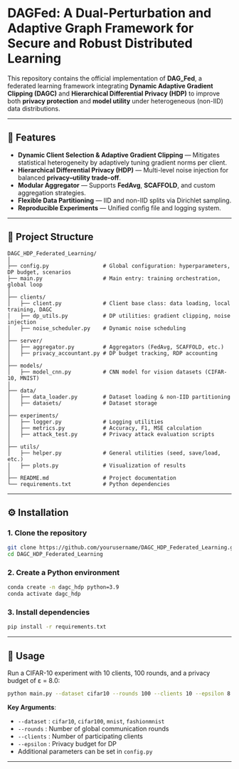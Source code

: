 # **DAGFed: A Dual-Perturbation and Adaptive Graph Framework for Secure and Robust Distributed Learning**

This repository contains the official implementation of **DAG_Fed**, a federated learning framework integrating **Dynamic Adaptive Gradient Clipping (DAGC)** and **Hierarchical Differential Privacy (HDP)** to improve both **privacy protection** and **model utility** under heterogeneous (non-IID) data distributions.

---

## **📌 Features**

* **Dynamic Client Selection & Adaptive Gradient Clipping** — Mitigates statistical heterogeneity by adaptively tuning gradient norms per client.
* **Hierarchical Differential Privacy (HDP)** — Multi-level noise injection for balanced **privacy–utility trade-off**.
* **Modular Aggregator** — Supports **FedAvg**, **SCAFFOLD**, and custom aggregation strategies.
* **Flexible Data Partitioning** — IID and non-IID splits via Dirichlet sampling.
* **Reproducible Experiments** — Unified config file and logging system.

---

## **📂 Project Structure**

```
DAGC_HDP_Federated_Learning/
│
├── config.py                 # Global configuration: hyperparameters, DP budget, scenarios
├── main.py                   # Main entry: training orchestration, global loop
│
├── clients/
│   ├── client.py             # Client base class: data loading, local training, DAGC
│   ├── dp_utils.py           # DP utilities: gradient clipping, noise injection
│   ├── noise_scheduler.py    # Dynamic noise scheduling
│
├── server/
│   ├── aggregator.py         # Aggregators (FedAvg, SCAFFOLD, etc.)
│   ├── privacy_accountant.py # DP budget tracking, RDP accounting
│
├── models/
│   ├── model_cnn.py          # CNN model for vision datasets (CIFAR-10, MNIST)
│
├── data/
│   ├── data_loader.py        # Dataset loading & non-IID partitioning
│   ├── datasets/             # Dataset storage
│
├── experiments/
│   ├── logger.py             # Logging utilities
│   ├── metrics.py            # Accuracy, F1, MSE calculation
│   ├── attack_test.py        # Privacy attack evaluation scripts
│
├── utils/
│   ├── helper.py             # General utilities (seed, save/load, etc.)
│   ├── plots.py              # Visualization of results
│
├── README.md                 # Project documentation
└── requirements.txt          # Python dependencies
```

---

## **⚙️ Installation**

### **1. Clone the repository**

```bash
git clone https://github.com/yourusername/DAGC_HDP_Federated_Learning.git
cd DAGC_HDP_Federated_Learning
```

### **2. Create a Python environment**

```bash
conda create -n dagc_hdp python=3.9
conda activate dagc_hdp
```

### **3. Install dependencies**

```bash
pip install -r requirements.txt
```

---

## **🚀 Usage**

Run a CIFAR-10 experiment with 10 clients, 100 rounds, and a privacy budget of ε = 8.0:

```bash
python main.py --dataset cifar10 --rounds 100 --clients 10 --epsilon 8.0
```

**Key Arguments**:

* `--dataset` : `cifar10`, `cifar100`, `mnist`, `fashionmnist`
* `--rounds` : Number of global communication rounds
* `--clients` : Number of participating clients
* `--epsilon` : Privacy budget for DP
* Additional parameters can be set in `config.py`

---

